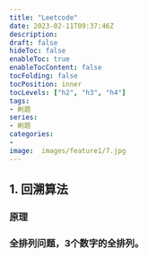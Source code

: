 ```yaml
---
title: "Leetcode"
date: 2023-02-11T09:37:46Z
description: 
draft: false
hideToc: false
enableToc: true
enableTocContent: false
tocFolding: false
tocPosition: inner
tocLevels: ["h2", "h3", "h4"]
tags:
- 刷题
series:
- 刷题
categories:
- 
image:  images/feature1/7.jpg
---
```



## 1. 回溯算法

### 原理

### 全排列问题，3个数字的全排列。